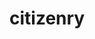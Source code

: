 <!-- generated by markdown-notes-tree -->

# citizenry

<!-- optional markdown-notes-tree directory description starts here -->

<!-- optional markdown-notes-tree directory description ends here -->


